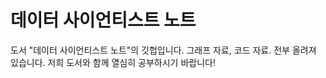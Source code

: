 # 데이터 사이언티스트 노트 
도서 "데이터 사이언티스트 노트"의 깃헙입니다. 
그래프 자료, 코드 자료. 전부 올려져 있습니다. 
저희 도서와 함께 열심히 공부하시기 바랍니다! 
